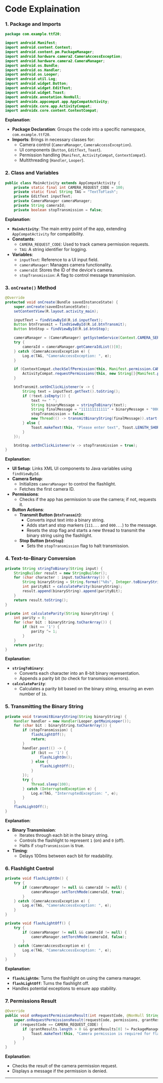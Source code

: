 # Code Explaination

### **1. Package and Imports**
```java
package com.example.ttf20;

import android.Manifest;
import android.content.Context;
import android.content.pm.PackageManager;
import android.hardware.camera2.CameraAccessException;
import android.hardware.camera2.CameraManager;
import android.os.Bundle;
import android.os.Handler;
import android.os.Looper;
import android.util.Log;
import android.widget.Button;
import android.widget.EditText;
import android.widget.Toast;
import androidx.annotation.NonNull;
import androidx.appcompat.app.AppCompatActivity;
import androidx.core.app.ActivityCompat;
import androidx.core.content.ContextCompat;
```

**Explanation**:
- **Package Declaration**: Groups the code into a specific namespace, `com.example.ttf20`.
- **Imports**: Brings in necessary classes for:
  - Camera control (`CameraManager`, `CameraAccessException`).
  - UI components (`Button`, `EditText`, `Toast`).
  - Permission handling (`Manifest`, `ActivityCompat`, `ContextCompat`).
  - Multithreading (`Handler`, `Looper`).


### **2. Class and Variables**
```java
public class MainActivity extends AppCompatActivity {
    private static final int CAMERA_REQUEST_CODE = 100;
    private static final String TAG = "TextToFlash";
    private EditText inputText;
    private CameraManager cameraManager;
    private String cameraId;
    private boolean stopTransmission = false;
```

**Explanation**:
- **`MainActivity`**: The main entry point of the app, extending `AppCompatActivity` for compatibility.
- **Constants**:
  - `CAMERA_REQUEST_CODE`: Used to track camera permission requests.
  - `TAG`: A string identifier for logging.
- **Variables**:
  - `inputText`: Reference to a UI input field.
  - `cameraManager`: Manages camera functionality.
  - `cameraId`: Stores the ID of the device's camera.
  - `stopTransmission`: A flag to control message transmission.


### **3. `onCreate()` Method**
```java
@Override
protected void onCreate(Bundle savedInstanceState) {
    super.onCreate(savedInstanceState);
    setContentView(R.layout.activity_main);

    inputText = findViewById(R.id.inputText);
    Button btnTransmit = findViewById(R.id.btnTransmit);
    Button btnStop = findViewById(R.id.btnStop);

    cameraManager = (CameraManager) getSystemService(Context.CAMERA_SERVICE);
    try {
        cameraId = cameraManager.getCameraIdList()[0];
    } catch (CameraAccessException e) {
        Log.e(TAG, "CameraAccessException: ", e);
    }

    if (ContextCompat.checkSelfPermission(this, Manifest.permission.CAMERA) != PackageManager.PERMISSION_GRANTED) {
        ActivityCompat.requestPermissions(this, new String[]{Manifest.permission.CAMERA}, CAMERA_REQUEST_CODE);
    }

    btnTransmit.setOnClickListener(v -> {
        String text = inputText.getText().toString();
        if (!text.isEmpty()) {
            text += " ";
            String binaryMessage = stringToBinary(text);
            String finalMessage = "111111111111" + binaryMessage + "000000000000";
            stopTransmission = false;
            new Thread(() -> transmitBinaryString(finalMessage)).start();
        } else {
            Toast.makeText(this, "Please enter text", Toast.LENGTH_SHORT).show();
        }
    });

    btnStop.setOnClickListener(v -> stopTransmission = true);
}
```

**Explanation**:
- **UI Setup**: Links XML UI components to Java variables using `findViewById`.
- **Camera Setup**:
  - Initializes `cameraManager` to control the flashlight.
  - Fetches the first camera ID.
- **Permissions**:
  - Checks if the app has permission to use the camera; if not, requests it.
- **Button Actions**:
  - **Transmit Button (`btnTransmit`)**:
    - Converts input text into a binary string.
    - Adds start and stop markers (`111...` and `000...`) to the message.
    - Resets the stop flag and starts a new thread to transmit the binary string using the flashlight.
  - **Stop Button (`btnStop`)**:
    - Sets the `stopTransmission` flag to halt transmission.


### **4. Text-to-Binary Conversion**
```java
private String stringToBinary(String input) {
    StringBuilder result = new StringBuilder();
    for (char character : input.toCharArray()) {
        String binaryString = String.format("%8s", Integer.toBinaryString(character)).replaceAll(" ", "0");
        int parityBit = calculateParity(binaryString);
        result.append(binaryString).append(parityBit);
    }
    return result.toString();
}

private int calculateParity(String binaryString) {
    int parity = 0;
    for (char bit : binaryString.toCharArray()) {
        if (bit == '1') {
            parity ^= 1;
        }
    }
    return parity;
}
```

**Explanation**:
- **`stringToBinary`**:
  - Converts each character into an 8-bit binary representation.
  - Appends a parity bit (to check for transmission errors).
- **`calculateParity`**:
  - Calculates a parity bit based on the binary string, ensuring an even number of `1`s.


### **5. Transmitting the Binary String**
```java
private void transmitBinaryString(String binaryString) {
    Handler handler = new Handler(Looper.getMainLooper());
    for (char bit : binaryString.toCharArray()) {
        if (stopTransmission) {
            flashLightOff();
            return;
        }
        handler.post(() -> {
            if (bit == '1') {
                flashLightOn();
            } else {
                flashLightOff();
            }
        });
        try {
            Thread.sleep(100);
        } catch (InterruptedException e) {
            Log.e(TAG, "InterruptedException: ", e);
        }
    }
    flashLightOff();
}
```

**Explanation**:
- **Binary Transmission**:
  - Iterates through each bit in the binary string.
  - Controls the flashlight to represent `1` (on) and `0` (off).
  - Halts if `stopTransmission` is true.
- **Timing**:
  - Delays 100ms between each bit for readability.


### **6. Flashlight Control**
```java
private void flashLightOn() {
    try {
        if (cameraManager != null && cameraId != null) {
            cameraManager.setTorchMode(cameraId, true);
        }
    } catch (CameraAccessException e) {
        Log.e(TAG, "CameraAccessException: ", e);
    }
}

private void flashLightOff() {
    try {
        if (cameraManager != null && cameraId != null) {
            cameraManager.setTorchMode(cameraId, false);
        }
    } catch (CameraAccessException e) {
        Log.e(TAG, "CameraAccessException: ", e);
    }
}
```

**Explanation**:
- **`flashLightOn`**: Turns the flashlight on using the camera manager.
- **`flashLightOff`**: Turns the flashlight off.
- Handles potential exceptions to ensure app stability.


### **7. Permissions Result**
```java
@Override
public void onRequestPermissionsResult(int requestCode, @NonNull String[] permissions, @NonNull int[] grantResults) {
    super.onRequestPermissionsResult(requestCode, permissions, grantResults);
    if (requestCode == CAMERA_REQUEST_CODE) {
        if (grantResults.length > 0 && grantResults[0] != PackageManager.PERMISSION_GRANTED) {
            Toast.makeText(this, "Camera permission is required for flash control", Toast.LENGTH_SHORT).show();
        }
    }
}
```

**Explanation**:
- Checks the result of the camera permission request.
- Displays a message if the permission is denied.

---
